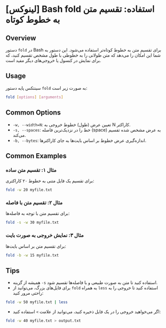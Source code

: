 # [لینوکس] Bash fold استفاده: تقسیم متن به خطوط کوتاه

## Overview
دستور `fold` در Bash برای تقسیم متن به خطوط کوتاه‌تر استفاده می‌شود. این دستور به شما این امکان را می‌دهد که متن طولانی را به خطوطی با طول مشخص تقسیم کنید، که برای نمایش در کنسول یا خروجی‌های دیگر مفید است.

## Usage
سینتکس پایه دستور `fold` به صورت زیر است:

```bash
fold [options] [arguments]
```

## Common Options
- `-w, --width=N`: تعیین عرض (طول) خطوط خروجی به N کاراکتر.
- `-s, --spaces`: خط را در نزدیک‌ترین فاصله (space) به عرض مشخص شده تقسیم می‌کند.
- `-b, --bytes`: اندازه‌گیری عرض خطوط بر اساس بایت‌ها به جای کاراکترها.

## Common Examples
### مثال ۱: تقسیم متن ساده
برای تقسیم یک فایل متنی به خطوط ۲۰ کاراکتری:

```bash
fold -w 20 myfile.txt
```

### مثال ۲: تقسیم متن با فاصله
برای تقسیم متن با توجه به فاصله‌ها:

```bash
fold -s -w 30 myfile.txt
```

### مثال ۳: نمایش خروجی به صورت بایت
برای تقسیم متن بر اساس بایت‌ها:

```bash
fold -b -w 15 myfile.txt
```

## Tips
- همیشه از گزینه `-s` استفاده کنید تا متن به صورت طبیعی و با فاصله‌ها تقسیم شود.
- برای فایل‌های بزرگ، می‌توانید از `fold` به همراه `less` استفاده کنید تا خروجی را به راحتی مرور کنید:

```bash
fold -w 50 myfile.txt | less
```
- اگر می‌خواهید خروجی را در یک فایل ذخیره کنید، می‌توانید از علامت `>` استفاده کنید:

```bash
fold -w 40 myfile.txt > output.txt
```